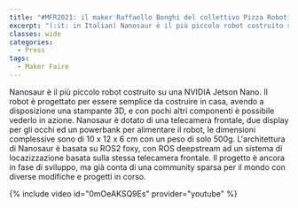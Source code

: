 ```yaml
---
title: "#MFR2021: il maker Raffaello Bonghi del collettivo Pizza Robotics e il progetto Nanosaur"
excerpt: "(:it: in Italian) Nanosaur è il più piccolo robot costruito su una NVIDIA Jetson Nano."
classes: wide
categories:
  - Press
tags:
  - Maker Faire
---
```


Nanosaur è il più piccolo robot costruito su una NVIDIA Jetson Nano. 
Il robot è progettato per essere semplice da costruire in casa, avendo a disposizione una stampante 3D, e con pochi altri componenti è possibile vederlo in azione.
Nanosaur è dotato di una telecamera frontale, due display per gli occhi ed un powerbank per alimentare il robot, le dimensioni complessive sono di 10 x 12 x 6 cm con un peso di solo 500g.
L'architettura di Nanosaur è basata su ROS2 foxy, con ROS deepstream ad un sistema di locazizzazione basata sulla stessa telecamera frontale.
Il progetto è ancora in fase di sviluppo, ma già conta di una community sparsa per il mondo con diverse modifiche e progetti in corso.

{% include video id="0mOeAKSQ9Es" provider="youtube" %}
